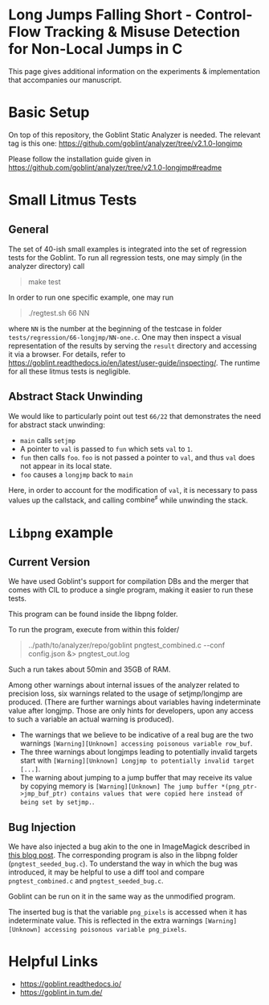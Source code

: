 # Long Jumps Falling Short - Control-Flow Tracking & Misuse Detection for Non-Local Jumps in C

This page gives additional information on the experiments & implementation
that accompanies our manuscript.

# Basic Setup

On top of this repository, the Goblint Static Analyzer is needed.
The relevant tag is this one: https://github.com/goblint/analyzer/tree/v2.1.0-longjmp

Please follow the installation guide given in https://github.com/goblint/analyzer/tree/v2.1.0-longjmp#readme

# Small Litmus Tests
## General

The set of 40-ish small examples is integrated into the set of regression tests for the Goblint.
To run all regression tests, one may simply (in the analyzer directory) call

> make test

In order to run one specific example, one may run

> ./regtest.sh 66 NN

where `NN` is the number at the beginning of the testcase in folder `tests/regression/66-longjmp/NN-one.c`.
One may then inspect a visual representation of the results by serving the
`result` directory and accessing it via a browser. For details, refer to https://goblint.readthedocs.io/en/latest/user-guide/inspecting/.
The runtime for all these litmus tests is negligible.

## Abstract Stack Unwinding

We would like to particularly point out test `66/22` that demonstrates the need for abstract stack unwinding:
 - `main` calls `setjmp`
 - A pointer to `val` is passed to `fun` which sets `val` to `1`.
 - `fun` then calls `foo`. `foo` is not passed a pointer to `val`, and thus `val` does not appear in its local state.
 - `foo` causes a `longjmp` back to `main`

Here, in order to account for the modification of `val`, it is necessary to pass values up the callstack, and calling $\textsf{combine}^\sharp$ while unwinding the stack.

# `Libpng` example

## Current Version

We have used Goblint's support for compilation DBs and the merger that comes with CIL to produce a single program, making it easier to run these tests.

This program can be found inside the libpng folder.

To run the program, execute from within this folder/

>  ../path/to/analyzer/repo/goblint pngtest_combined.c  --conf config.json &> pngtest_out.log

Such a run takes about 50min and 35GB of RAM.

Among other warnings about internal issues of the analyzer related to precision loss, six warnings related to the usage of
setjmp/longjmp are produced. (There are further warnings about variables having indeterminate value after longjmp. Those are only hints for developers, upon any access to such a variable an actual warning is produced).

- The warnings that we believe to be indicative of a real bug are the two warnings `[Warning][Unknown] accessing poisonous variable row_buf`.
- The three warnings about longjmps leading to potentially invalid targets start with `[Warning][Unknown] Longjmp to potentially invalid target [...]`.
- The warning about jumping to a jump buffer that may receive its value by copying memory is `[Warning][Unknown] The jump buffer *(png_ptr->jmp_buf_ptr) contains values that were copied here instead of being set by setjmp.`.

## Bug Injection

We have also injected a bug akin to the one in ImageMagick described in
[this blog post](https://patrakov.blogspot.com/2009/07/dangers-of-setjmplongjmp.html).
The corresponding program is also in the libpng folder (`pngtest_seeded_bug.c`).
To understand the way in which the bug was introduced, it may be helpful to use a diff tool and compare
`pngtest_combined.c` and `pngtest_seeded_bug.c`.

Goblint can be run on it in the same way as the unmodified program.

The inserted bug is that the variable `png_pixels` is accessed when it has indeterminate value.
This is reflected in the extra warnings `[Warning][Unknown] accessing poisonous variable png_pixels`.



# Helpful Links

- https://goblint.readthedocs.io/
- https://goblint.in.tum.de/
